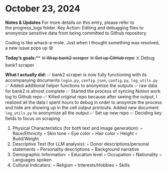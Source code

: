 # October 23, 2024

**Notes & Updates** For more details on this entry, please refer to the progress_logs folder.
Key Action: Editing and debugging files to anonymize sensitive data from being committed to Github repository.

Coding is like whack-a-mole. Just when I thought something was resolved, a new issue pops up 😵

**Today’s goals:****
~~☠️ Wrap bank2 scraper~~
~~☠️ Set up GitHub repo~~
☠️ Debug bank1 scraper

**What I actually did:**
✅ bank2 scraper is now fully functioning with its accompanying documents `login.py`, `config.json`, `config.py`, `log_utils.py`
✅ Added additional helper functions to anonymize the outputs
✅ raw data for bank2 is almost complete
✅ Started the process of syncing Notion work log to Github repo
✅ Killed original repo because after seeing the output, I realized all the data I spent hours to debug in order to anoymize the process and hide are showing up in the cell output printouts. Added new document `log_utils.py` to anonymize all the output
✅ Set up new repo 
✅ Deciding key fields to focus on scraping

1. Physical Characteristics (for both text and image generation):
    ◦ Race/Ethnicity
    ◦ Skin tone
    ◦ Eye color
    ◦ Hair color
    ◦ Height
    ◦ Build/Weight
2. Descriptive Text (for LLM analysis):
    ◦ Donor descriptions/personal statements
    ◦ Personality descriptions
    ◦ Background narrative
3. Demographic Information:
    ◦ Education level
    ◦ Occupation
    ◦ Nationality
    ◦ Languages spoken
4. Cultural Indicators:
    ◦ Religion
    ◦ Interests/Hobbies
    ◦ Skills